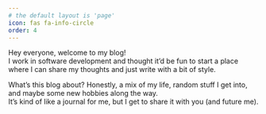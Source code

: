 ```yaml
---
# the default layout is 'page'
icon: fas fa-info-circle
order: 4
---
```


Hey everyone, welcome to my blog!  
I work in software development and thought it’d be fun to start a place where I can share my thoughts and just write with a bit of style.  

What’s this blog about? Honestly, a mix of my life, random stuff I get into, and maybe some new hobbies along the way.  
It’s kind of like a journal for me, but I get to share it with you (and future me).

